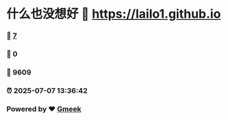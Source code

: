 # 什么也没想好 :link: https://lailo1.github.io 
### :page_facing_up: [7](https://lailo1.github.io/tag.html) 
### :speech_balloon: 0 
### :hibiscus: 9609 
### :alarm_clock: 2025-07-07 13:36:42 
### Powered by :heart: [Gmeek](https://github.com/Meekdai/Gmeek)
